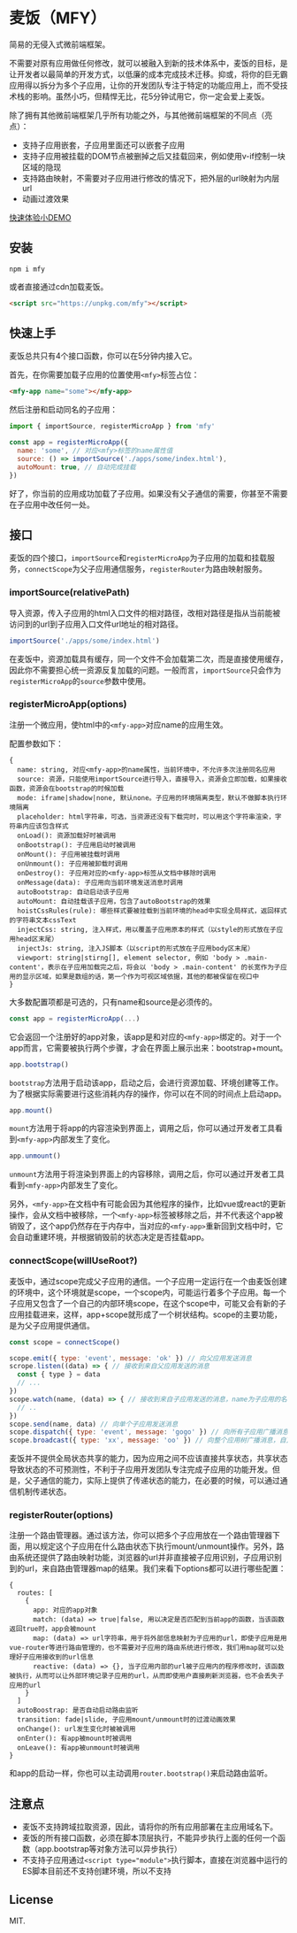 # 麦饭（MFY）

简易的无侵入式微前端框架。

不需要对原有应用做任何修改，就可以被融入到新的技术体系中，麦饭的目标，是让开发者以最简单的开发方式，以低廉的成本完成技术迁移。抑或，将你的巨无霸应用得以拆分为多个子应用，让你的开发团队专注于特定的功能应用上，而不受技术栈的影响。虽然小巧，但精悍无比，花5分钟试用它，你一定会爱上麦饭。

除了拥有其他微前端框架几乎所有功能之外，与其他微前端框架的不同点（亮点）：

- 支持子应用嵌套，子应用里面还可以嵌套子应用
- 支持子应用被挂载的DOM节点被删掉之后又挂载回来，例如使用v-if控制一块区域的隐现
- 支持路由映射，不需要对子应用进行修改的情况下，把外层的url映射为内层url
- 动画过渡效果

[快速体验小DEMO](https://unpkg.com/mfy@latest/spec/index.html)

## 安装

```
npm i mfy
```

或者直接通过cdn加载麦饭。

```html
<script src="https://unpkg.com/mfy"></script>
```

## 快速上手

麦饭总共只有4个接口函数，你可以在5分钟内接入它。

首先，在你需要加载子应用的位置使用`<mfy>`标签占位：

```html
<mfy-app name="some"></mfy-app>
```

然后注册和启动同名的子应用：

```js
import { importSource, registerMicroApp } from 'mfy'

const app = registerMicroApp({
  name: 'some', // 对应<mfy>标签的name属性值
  source: () => importSource('./apps/some/index.html'),
  autoMount: true, // 自动完成挂载
})
```

好了，你当前的应用成功加载了子应用。如果没有父子通信的需要，你甚至不需要在子应用中改任何一处。

## 接口

麦饭的四个接口，`importSource`和`registerMicroApp`为子应用的加载和挂载服务，`connectScope`为父子应用通信服务，`registerRouter`为路由映射服务。

### importSource(relativePath)

导入资源，传入子应用的html入口文件的相对路径，改相对路径是指从当前能被访问到的url到子应用入口文件url地址的相对路径。

```js
importSource('./apps/some/index.html')
```

在麦饭中，资源加载具有缓存，同一个文件不会加载第二次，而是直接使用缓存，因此你不需要担心统一资源反复加载的问题。一般而言，`importSource`只会作为`registerMicroApp`的`source`参数中使用。

### registerMicroApp(options)

注册一个微应用，使html中的`<mfy-app>`对应name的应用生效。

配置参数如下：

```
{
  name: string, 对应<mfy-app>的name属性，当前环境中，不允许多次注册同名应用
  source: 资源，只能使用importSource进行导入，直接导入，资源会立即加载，如果接收函数，资源会在bootstrap的时候加载
  mode: iframe|shadow|none, 默认none。子应用的环境隔离类型，默认不做脚本执行环境隔离
  placeholder: html字符串，可选，当资源还没有下载完时，可以用这个字符串渲染，字符串内应该包含样式
  onLoad(): 资源加载好时被调用
  onBootstrap(): 子应用启动时被调用
  onMount(): 子应用被挂载时调用
  onUnmount(): 子应用被卸载时调用
  onDestroy(): 子应用对应的<mfy-app>标签从文档中移除时调用
  onMessage(data): 子应用向当前环境发送消息时调用
  autoBootstrap: 自动启动该子应用
  autoMount: 自动挂载该子应用，包含了autoBootstrap的效果
  hoistCssRules(rule): 哪些样式要被挂载到当前环境的head中实现全局样式，返回样式的字符串文本cssText
  injectCss: string, 注入样式，用以覆盖子应用原本的样式（以style的形式放在子应用head区末尾）
  injectJs: string, 注入JS脚本（以script的形式放在子应用body区末尾）
  viewport: string|stirng[], element selector, 例如 'body > .main-content'，表示在子应用加载完之后，将会以 'body > .main-content' 的长宽作为子应用的显示区域，如果是数组的话，第一个作为可视区域依据，其他的都被保留在视口中
}
```

大多数配置项都是可选的，只有name和source是必须传的。

```js
const app = registerMicroApp(...)
```

它会返回一个注册好的app对象，该app是和对应的`<mfy-app>`绑定的。对于一个app而言，它需要被执行两个步骤，才会在界面上展示出来：bootstrap+mount。

```js
app.bootstrap()
```

`bootstrap`方法用于启动该app，启动之后，会进行资源加载、环境创建等工作。为了根据实际需要进行这些消耗内存的操作，你可以在不同的时间点上启动app。

```js
app.mount()
```

`mount`方法用于将app的内容渲染到界面上，调用之后，你可以通过开发者工具看到`<mfy-app>`内部发生了变化。

```js
app.unmount()
```

`unmount`方法用于将渲染到界面上的内容移除，调用之后，你可以通过开发者工具看到`<mfy-app>`内部发生了变化。

另外，`<mfy-app>`在文档中有可能会因为其他程序的操作，比如vue或react的更新操作，会从文档中被移除，一个`<mfy-app>`标签被移除之后，并不代表这个app被销毁了，这个app仍然存在于内存中，当对应的`<mfy-app>`重新回到文档中时，它会自动重建环境，并根据销毁前的状态决定是否挂载app。

### connectScope(willUseRoot?)

麦饭中，通过scope完成父子应用的通信。一个子应用一定运行在一个由麦饭创建的环境中，这个环境就是scope，一个scope内，可能运行着多个子应用。每一个子应用又包含了一个自己的内部环境scope，在这个scope中，可能又会有新的子应用挂载进来，这样，app+scope就形成了一个树状结构。scope的主要功能，是为父子应用提供通信。

```js
const scope = connectScope()

scope.emit({ type: 'event', message: 'ok' }) // 向父应用发送消息
scrope.listen((data) => { // 接收到来自父应用发送的消息
  const { type } = data
  // ...
})
scope.watch(name, (data) => { // 接收到来自子应用发送的消息，name为子应用的名称
  // ..
})
scope.send(name, data) // 向单个子应用发送消息
scope.dispatch({ type: 'event', message: 'gogo' }) // 向所有子应用广播消息（不包含孙应用）
scope.broadcast({ type: 'xx', message: 'oo' }) // 向整个应用树广播消息，自顶向下进行广播
```

麦饭并不提供全局状态共享的能力，因为应用之间不应该直接共享状态，共享状态导致状态的不可预测性，不利于子应用开发团队专注完成子应用的功能开发。但是，父子通信的能力，实际上提供了传递状态的能力，在必要的时候，可以通过通信机制传递状态。

### registerRouter(options)

注册一个路由管理器。通过该方法，你可以把多个子应用放在一个路由管理器下面，用以规定这个子应用在什么路由状态下执行mount/unmount操作。另外，路由系统还提供了路由映射功能，浏览器的url并非直接被子应用识别，子应用识别到的url，来自路由管理器map的结果。我们来看下options都可以进行哪些配置：

```
{
  routes: [
    {
      app: 对应的app对象
      match: (data) => true|false, 用以决定是否匹配到当前app的函数，当该函数返回true时，app会被mount
      map: (data) => url字符串，用于将外部信息映射为子应用的url，即使子应用是用vue-router等进行路由管理的，也不需要对子应用的路由系统进行修改，我们用map就可以处理好子应用接收到的url信息
      reactive: (data) => {}, 当子应用内部的url被子应用内的程序修改时，该函数被执行，从而可以让外部环境记录子应用的url，从而即使用户直接刷新浏览器，也不会丢失子应用的url
    }
  ]
  autoBoostrap: 是否自动启动路由监听
  transition: fade|slide, 子应用mount/unmount时的过渡动画效果
  onChange(): url发生变化时被被调用
  onEnter(): 有app被mount时被调用
  onLeave(): 有app被unmount时被调用
}
```

和app的启动一样，你也可以主动调用`router.bootstrap()`来启动路由监听。

## 注意点

- 麦饭不支持跨域拉取资源，因此，请将你的所有应用部署在主应用域名下。
- 麦饭的所有接口函数，必须在脚本顶层执行，不能异步执行上面的任何一个函数（app.bootstrap等对象方法可以异步执行）
- 不支持子应用通过`<script type="module">`执行脚本，直接在浏览器中运行的ES脚本目前还不支持创建环境，所以不支持

## License

MIT.
